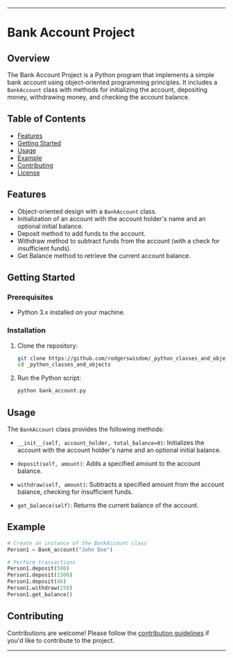 
---

# Bank Account Project

## Overview

The Bank Account Project is a Python program that implements a simple bank account using object-oriented programming principles. It includes a `BankAccount` class with methods for initializing the account, depositing money, withdrawing money, and checking the account balance.

## Table of Contents

- [Features](#features)
- [Getting Started](#getting-started)
- [Usage](#usage)
- [Example](#example)
- [Contributing](#contributing)
- [License](#license)

## Features

- Object-oriented design with a `BankAccount` class.
- Initialization of an account with the account holder's name and an optional initial balance.
- Deposit method to add funds to the account.
- Withdraw method to subtract funds from the account (with a check for insufficient funds).
- Get Balance method to retrieve the current account balance.

## Getting Started

### Prerequisites

- Python 3.x installed on your machine.

### Installation

1. Clone the repository:

   ```bash
   git clone https://github.com/rodgerswisdom/_python_classes_and_objects.git
   cd _python_classes_and_objects
   ```

2. Run the Python script:

   ```bash
   python bank_account.py
   ```

## Usage

The `BankAccount` class provides the following methods:

- `__init__(self, account_holder, total_balance=0)`: Initializes the account with the account holder's name and an optional initial balance.

- `deposit(self, amount)`: Adds a specified amount to the account balance.

- `withdraw(self, amount)`: Subtracts a specified amount from the account balance, checking for insufficient funds.

- `get_balance(self)`: Returns the current balance of the account.

## Example

```python
# Create an instance of the BankAccount class
Person1 = Bank_account("John Doe")

# Perform transactions
Person1.deposit(500)
Person1.deposit(1500)
Person1.deposit(46)
Person1.withdraw(250)
Person1.get_balance()
```

## Contributing

Contributions are welcome! Please follow the [contribution guidelines](CONTRIBUTING.md) if you'd like to contribute to the project.



---


